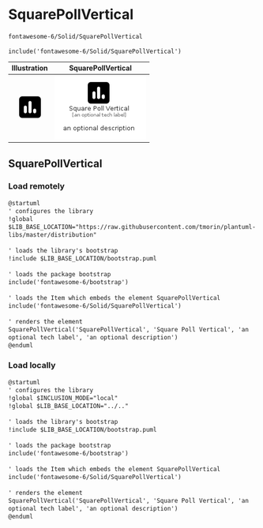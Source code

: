 # SquarePollVertical


```text
fontawesome-6/Solid/SquarePollVertical
```

```text
include('fontawesome-6/Solid/SquarePollVertical')
```



| Illustration | SquarePollVertical |
| :---: | :---: |
| ![illustration for Illustration](../../fontawesome-6/Solid/SquarePollVertical.png) | ![illustration for SquarePollVertical](../../fontawesome-6/Solid/SquarePollVertical.Local.png) |




## SquarePollVertical

### Load remotely
```plantuml
@startuml
' configures the library
!global $LIB_BASE_LOCATION="https://raw.githubusercontent.com/tmorin/plantuml-libs/master/distribution"

' loads the library's bootstrap
!include $LIB_BASE_LOCATION/bootstrap.puml

' loads the package bootstrap
include('fontawesome-6/bootstrap')

' loads the Item which embeds the element SquarePollVertical
include('fontawesome-6/Solid/SquarePollVertical')

' renders the element
SquarePollVertical('SquarePollVertical', 'Square Poll Vertical', 'an optional tech label', 'an optional description')
@enduml
```

### Load locally
```plantuml
@startuml
' configures the library
!global $INCLUSION_MODE="local"
!global $LIB_BASE_LOCATION="../.."

' loads the library's bootstrap
!include $LIB_BASE_LOCATION/bootstrap.puml

' loads the package bootstrap
include('fontawesome-6/bootstrap')

' loads the Item which embeds the element SquarePollVertical
include('fontawesome-6/Solid/SquarePollVertical')

' renders the element
SquarePollVertical('SquarePollVertical', 'Square Poll Vertical', 'an optional tech label', 'an optional description')
@enduml
```

